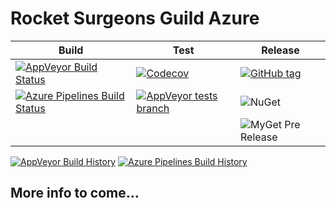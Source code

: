 # Rocket Surgeons Guild Azure

| Build | Test | Release |
|---|---|---|
| [![AppVeyor Build Status](https://img.shields.io/appveyor/ci/RocketSurgeonsGuild/Azure/master.svg?logo=appveyor&style=flat-square)](https://ci.appveyor.com/project/RocketSurgeonsGuild/Azure) | [![Codecov](https://img.shields.io/codecov/c/gh/RocketSurgeonsGuild/Azure/master.svg?style=flat-square)](https://codecov.io/gh/RocketSurgeonsGuild/Azure?style=flat-square) | [![GitHub tag](https://img.shields.io/github/tag/RocketSurgeonsGuild/Azure.svg?style=flat-square)](https://github.com/RocketSurgeonsGuild/Azure/tags) |
| [![Azure Pipelines Build Status](https://img.shields.io/vso/build/RocketSurgeonsGuild/Libraries/RSG.Azure.svg?logo=visualstudiocode&style=flat-square)](https://rocketsurgeonsguild.visualstudio.com/Libraries/_build?definitionId=14)  | [![AppVeyor tests branch](https://img.shields.io/appveyor/tests/RocketSurgeonsGuild/Azure/master.svg?style=flat-square)]() | ![NuGet](https://img.shields.io/nuget/v/Rocket.Surgery.Azure.Functions.svg) |
|   |   | ![MyGet Pre Release](https://img.shields.io/myget/rocket-surgeons-guild/vpre/Rocket.Surgery.Azure.Functions.svg?logo=nuget&style=flat-square&label=myget) |
[![AppVeyor Build History](https://buildstats.info/appveyor/chart/RocketSurgeonsGuild/Azure)](https://ci.appveyor.com/project/RocketSurgeonsGuild/Azure/history)
[![Azure Pipelines Build History](https://buildstats.info/azurepipelines/chart/RocketSurgeonsGuild/Libraries/14)](https://rocketsurgeonsguild.visualstudio.com/Libraries/_build?definitionId=14)

## More info to come...
